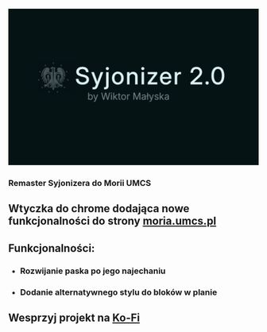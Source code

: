 ![logo.png](assets/logo.png)
### Remaster Syjonizera do Morii UMCS

## Wtyczka do chrome dodająca nowe funkcjonalności do strony [moria.umcs.pl](http://moria.umcs.lublin.pl/)

## Funkcjonalności:
- ### Rozwijanie paska po jego najechaniu
- ### Dodanie alternatywnego stylu do bloków w planie

## Wesprzyj projekt na [Ko-Fi](https://ko-fi.com/wiktormalyska03)